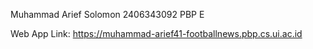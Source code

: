 Muhammad Arief Solomon
2406343092
PBP E

Web App Link: https://muhammad-arief41-footballnews.pbp.cs.ui.ac.id
